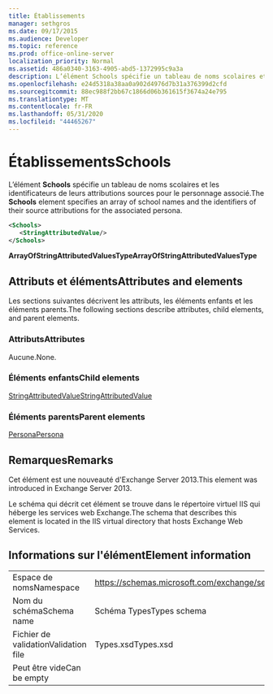 ```yaml
---
title: Établissements
manager: sethgros
ms.date: 09/17/2015
ms.audience: Developer
ms.topic: reference
ms.prod: office-online-server
localization_priority: Normal
ms.assetid: 486a0340-3163-4905-abd5-1372995c9a3a
description: L’élément Schools spécifie un tableau de noms scolaires et les identificateurs de leurs attributions sources pour le personnage associé.
ms.openlocfilehash: e24d5318a38aa0a902d4976d7b31a376399d2cfd
ms.sourcegitcommit: 88ec988f2bb67c1866d06b361615f3674a24e795
ms.translationtype: MT
ms.contentlocale: fr-FR
ms.lasthandoff: 05/31/2020
ms.locfileid: "44465267"
---
```

# <a name="schools"></a><span data-ttu-id="7f185-103">Établissements</span><span class="sxs-lookup"><span data-stu-id="7f185-103">Schools</span></span>

<span data-ttu-id="7f185-104">L’élément **Schools** spécifie un tableau de noms scolaires et les identificateurs de leurs attributions sources pour le personnage associé.</span><span class="sxs-lookup"><span data-stu-id="7f185-104">The **Schools** element specifies an array of school names and the identifiers of their source attributions for the associated persona.</span></span> 
  
```XML
<Schools>
   <StringAttributedValue/>
</Schools>
```

 <span data-ttu-id="7f185-105">**ArrayOfStringAttributedValuesType**</span><span class="sxs-lookup"><span data-stu-id="7f185-105">**ArrayOfStringAttributedValuesType**</span></span>
## <a name="attributes-and-elements"></a><span data-ttu-id="7f185-106">Attributs et éléments</span><span class="sxs-lookup"><span data-stu-id="7f185-106">Attributes and elements</span></span>

<span data-ttu-id="7f185-107">Les sections suivantes décrivent les attributs, les éléments enfants et les éléments parents.</span><span class="sxs-lookup"><span data-stu-id="7f185-107">The following sections describe attributes, child elements, and parent elements.</span></span>
  
### <a name="attributes"></a><span data-ttu-id="7f185-108">Attributs</span><span class="sxs-lookup"><span data-stu-id="7f185-108">Attributes</span></span>

<span data-ttu-id="7f185-109">Aucune.</span><span class="sxs-lookup"><span data-stu-id="7f185-109">None.</span></span>
  
### <a name="child-elements"></a><span data-ttu-id="7f185-110">Éléments enfants</span><span class="sxs-lookup"><span data-stu-id="7f185-110">Child elements</span></span>

[<span data-ttu-id="7f185-111">StringAttributedValue</span><span class="sxs-lookup"><span data-stu-id="7f185-111">StringAttributedValue</span></span>](stringattributedvalue.md)
  
### <a name="parent-elements"></a><span data-ttu-id="7f185-112">Éléments parents</span><span class="sxs-lookup"><span data-stu-id="7f185-112">Parent elements</span></span>

[<span data-ttu-id="7f185-113">Persona</span><span class="sxs-lookup"><span data-stu-id="7f185-113">Persona</span></span>](persona.md)
  
## <a name="remarks"></a><span data-ttu-id="7f185-114">Remarques</span><span class="sxs-lookup"><span data-stu-id="7f185-114">Remarks</span></span>

<span data-ttu-id="7f185-115">Cet élément est une nouveauté d'Exchange Server 2013.</span><span class="sxs-lookup"><span data-stu-id="7f185-115">This element was introduced in Exchange Server 2013.</span></span>
  
<span data-ttu-id="7f185-116">Le schéma qui décrit cet élément se trouve dans le répertoire virtuel IIS qui héberge les services web Exchange.</span><span class="sxs-lookup"><span data-stu-id="7f185-116">The schema that describes this element is located in the IIS virtual directory that hosts Exchange Web Services.</span></span>
  
## <a name="element-information"></a><span data-ttu-id="7f185-117">Informations sur l'élément</span><span class="sxs-lookup"><span data-stu-id="7f185-117">Element information</span></span>

|||
|:-----|:-----|
|<span data-ttu-id="7f185-118">Espace de noms</span><span class="sxs-lookup"><span data-stu-id="7f185-118">Namespace</span></span>  <br/> |https://schemas.microsoft.com/exchange/services/2006/types  <br/> |
|<span data-ttu-id="7f185-119">Nom du schéma</span><span class="sxs-lookup"><span data-stu-id="7f185-119">Schema name</span></span>  <br/> |<span data-ttu-id="7f185-120">Schéma Types</span><span class="sxs-lookup"><span data-stu-id="7f185-120">Types schema</span></span>  <br/> |
|<span data-ttu-id="7f185-121">Fichier de validation</span><span class="sxs-lookup"><span data-stu-id="7f185-121">Validation file</span></span>  <br/> |<span data-ttu-id="7f185-122">Types.xsd</span><span class="sxs-lookup"><span data-stu-id="7f185-122">Types.xsd</span></span>  <br/> |
|<span data-ttu-id="7f185-123">Peut être vide</span><span class="sxs-lookup"><span data-stu-id="7f185-123">Can be empty</span></span>  <br/> ||
   

